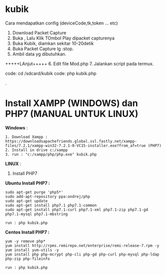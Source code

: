 # kubik

 Cara mendapatkan config (deviceCode,tk,token ... etc)

1. Download Packet Capture 
2. Buka , Lalu Klik TOmbol Play dipacket capturenya 
3. Buka Kubik, diamkan sekitar 10-20detik
4. Buka Packet Capture lg :stop.
5. Ambil data yg dibutuhkan.

+++++LAnjut+++++
6. Edit file Mod.php
7. Jalankan script pada termux.


code: cd /sdcard/kubik
code: php kubik.php

.

# Install XAMPP (WINDOWS) dan PHP7 (MANUAL UNTUK LINUX)

**Windows** : 

```
1. Download Xampp : https://downloadsapachefriends.global.ssl.fastly.net/xampp-files/7.2.1/xampp-win32-7.2.1-0-VC15-installer.exe?from_af=true (PHP7)
2. Install in drive c:/xampp
3. run : "c:/xampp/php/php.exe" kubik.php

```



**LINUX** : 

1. Install PHP7 

**Ubuntu Install PHP7 :** 
```
sudo apt-get purge 'php5*'
sudo add-apt-repository ppa:ondrej/php 
sudo apt-get update
sudo apt-get install php7.1 php7.1-common
sudo apt-get install php7.1-curl php7.1-xml php7.1-zip php7.1-gd php7.1-mysql php7.1-mbstring 

run : php kubik.php
```



**Centos Install PHP7 :** 
```
yum -y remove php*
yum install http://rpms.remirepo.net/enterprise/remi-release-7.rpm -y
yum install yum-utils -y
yum install php php-mcrypt php-cli php-gd php-curl php-mysql php-ldap php-zip php-fileinfo

run : php kubik.php

